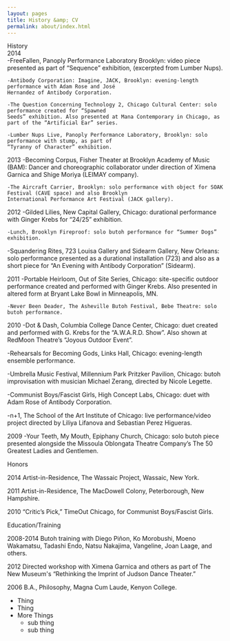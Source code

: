 ```yaml
---
layout: pages
title: History &amp; CV
permalink: about/index.html
---
```



History<br>
2014
<br>
-FreeFallen, Panoply Performance Laboratory Brooklyn: video piece presented as part of “Sequence” 
	exhibition, (excerpted from Lumber Nups).

	-Antibody Corporation: Imagine, JACK, Brooklyn: evening-length performance with Adam Rose and José 
	Hernandez of Antibody Corporation.

	-The Question Concerning Technology 2, Chicago Cultural Center: solo performance created for “Spawned 
	Seeds” exhibition. Also presented at Mana Contemporary in Chicago, as part of the “Artificial Ear” series.

	-Lumber Nups Live, Panoply Performance Laboratory, Brooklyn: solo performance with stump, as part of 
	“Tyranny of Character” exhibition.

2013 	-Becoming Corpus, Fisher Theater at Brooklyn Academy of Music (BAM): Dancer and choreographic 
	collaborator under direction of Ximena Garnica and Shige Moriya (LEIMAY company).

	-The Aircraft Carrier, Brooklyn: solo performance with object for SOAK Festival (CAVE space) and also Brooklyn 
	International Performance Art Festival (JACK gallery). 

2012	-Gilded Lilies, New Capital Gallery, Chicago: durational performance with Ginger Krebs for “24/25” exhibition. 

	-Lunch, Brooklyn Fireproof: solo butoh performance for “Summer Dogs” exhibition.

-Squandering Rites, 723 Louisa Gallery and Sidearm Gallery, New Orleans: solo performance presented as a durational installation (723) and also as a short piece for “An Evening with Antibody Corporation” (Sidearm).

2011	-Portable Heirloom, Out of Site Series, Chicago: site-specific outdoor performance created and performed with Ginger Krebs. Also presented in altered form at Bryant Lake Bowl in Minneapolis, MN.

	-Never Been Deader, The Asheville Butoh Festival, Bebe Theatre: solo butoh performance.

2010	-Dot & Dash, Columbia College Dance Center, Chicago: duet created and performed with G. Krebs for the “A.W.A.R.D. Show”. Also shown at RedMoon Theatre’s “Joyous Outdoor Event”.

-Rehearsals for Becoming Gods, Links Hall, Chicago: evening-length ensemble performance.

-Umbrella Music Festival, Millennium Park Pritzker Pavilion, Chicago: butoh improvisation with musician Michael Zerang, directed by Nicole Legette.

-Communist Boys/Fascist Girls, High Concept Labs, Chicago: duet with Adam Rose of Antibody Corporation.

-n+1, The School of the Art Institute of Chicago: live performance/video project directed by Liliya Lifanova and Sebastian Perez Higueras.

2009 	-Your Teeth, My Mouth, Epiphany Church, Chicago: solo butoh piece presented alongside the Missoula Oblongata Theatre Company’s The 50 Greatest Ladies and Gentlemen.

Honors
 
2014	Artist-in-Residence, The Wassaic Project, Wassaic, New York.

2011	Artist-in-Residence, The MacDowell Colony, Peterborough, New Hampshire.

2010	“Critic’s Pick,” TimeOut Chicago, for Communist Boys/Fascist Girls. 

Education/Training

2008-2014 		Butoh training with Diego Piñon, Ko Morobushi, Moeno Wakamatsu, Tadashi Endo, 
			Natsu Nakajima, Vangeline, Joan Laage, and others.

2012			Directed workshop with Ximena Garnica and others as part of The New Museum's 
			“Rethinking the Imprint of Judson Dance Theater.”

2006			B.A., Philosophy, Magna Cum Laude, Kenyon College.

- Thing
- Thing
- More Things
    - sub thing
    - sub thing
